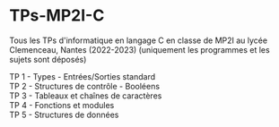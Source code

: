 # TPs-MP2I-C
Tous les TPs d'informatique en langage C en classe de MP2I au lycée Clemenceau, Nantes (2022-2023)
(uniquement les programmes et les sujets sont déposés)


TP 1 - Types - Entrées/Sorties standard <br>
TP 2 - Structures de contrôle - Booléens <br>
TP 3 - Tableaux et chaînes de caractères <br>
TP 4 - Fonctions et modules <br>
TP 5 - Structures de données <br>
